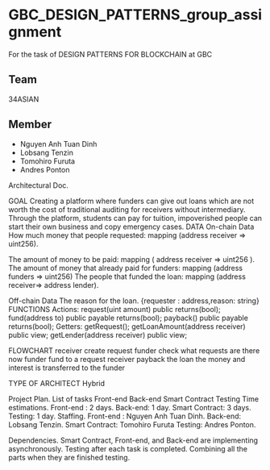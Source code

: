 # GBC_DESIGN_PATTERNS_group_assignment
For the task of DESIGN PATTERNS FOR BLOCKCHAIN at GBC

## Team
34ASIAN

## Member
- Nguyen Anh Tuan Dinh
- Lobsang Tenzin
- Tomohiro Furuta
- Andres Ponton

Architectural Doc.

GOAL
Creating a platform where funders can give out loans which are not worth the cost of traditional auditing for receivers without intermediary. Through the platform, students can pay for tuition, impoverished people can start their own business and copy emergency cases.
DATA
On-chain Data
How much money that people requested: mapping (address receiver => uint256).


The amount of money to be paid: mapping ( address receiver => uint256 ).
The amount of money that already paid for funders: mapping (address funders => uint256) 
The people that funded the loan: mapping (address receiver=> address lender).

Off-chain Data
The reason for the loan. 
{requester : address,reason: string}
FUNCTIONS
Actions:
request(uint amount) public returns(bool);
fund(address to) public payable returns(bool);
payback() public payable returns(bool);
Getters:
getRequest(); 
getLoanAmount(address receiver) public view;
getLender(address receiver) public view;

FLOWCHART
receiver create request
funder check what requests are there now
funder fund to a request
receiver payback the loan
the money and interest is transferred to the funder

TYPE OF ARCHITECT
Hybrid 

Project Plan.
List of tasks
Front-end
Back-end
Smart Contract
Testing
Time estimations.
Front-end :  2 days.
Back-end: 1 day.
Smart Contract: 3 days.
Testing: 1 day.
Staffing.
Front-end : Nguyen Anh Tuan Dinh.
Back-end: Lobsang Tenzin.
Smart Contract: Tomohiro Furuta
Testing: Andres Ponton. 

Dependencies.
Smart Contract, Front-end, and Back-end are implementing asynchronously.
Testing after each task is completed.
Combining all the parts when they are finished testing.

